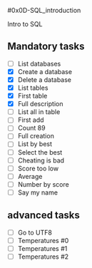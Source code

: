 #0x0D-SQL\_introduction

Intro to SQL

## Mandatory tasks
- [ ] List databases
- [x] Create a database
- [x] Delete a database
- [x] List tables
- [x] First table
- [x] Full description
- [ ] List all in table
- [ ] First add
- [ ] Count 89
- [ ] Full creation
- [ ] List by best
- [ ] Select the best
- [ ] Cheating is bad
- [ ] Score too low
- [ ] Average
- [ ] Number by score
- [ ] Say my name
## advanced tasks
- [ ] Go to UTF8
- [ ] Temperatures #0
- [ ] Temperatures #1
- [ ] Temperatures #2
